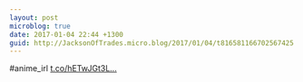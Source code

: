 ```yaml
---
layout: post
microblog: true
date: 2017-01-04 22:44 +1300
guid: http://JacksonOfTrades.micro.blog/2017/01/04/t816581166702567425.html
---
```

#anime_irl [t.co/hETwJGt3L...](https://t.co/hETwJGt3LT)

